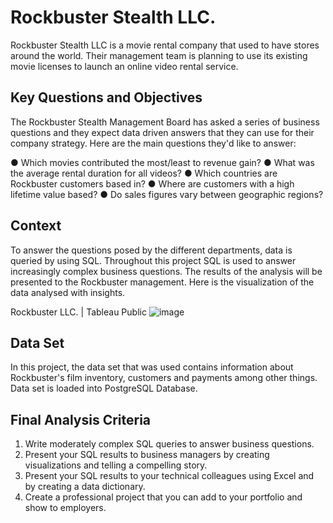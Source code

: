 # Rockbuster Stealth LLC.

Rockbuster Stealth LLC is a movie rental company that used to have stores around the world. Their management team is planning to use its existing movie licenses to launch an online video rental service.  

## Key Questions and Objectives
The Rockbuster Stealth Management Board has asked a series of business questions and they expect data driven answers that they can use for their company strategy. Here are the main questions they'd like to answer:

● Which movies contributed the most/least to revenue gain?
● What was the average rental duration for all videos?
● Which countries are Rockbuster customers based in?
● Where are customers with a high lifetime value based?
● Do sales figures vary between geographic regions?

## Context
To answer the questions posed by the different departments, data is queried by using SQL. Throughout this project SQL is used to answer increasingly complex business questions. The results of the analysis will be presented to the Rockbuster management. Here is the visualization of the data analysed with insights.

Rockbuster LLC. | Tableau Public
![image](https://user-images.githubusercontent.com/107511180/174422157-51983ede-2ed3-478c-8133-7df8be676e3b.png)

## Data Set
In this project, the data set that was used contains information about Rockbuster's film inventory, customers and payments among other things. Data set is loaded into PostgreSQL Database. 

## Final Analysis Criteria
1. Write moderately complex SQL queries to answer business questions.
2. Present your SQL results to business managers by creating visualizations and telling a compelling story.
3. Present your SQL results to your technical colleagues using Excel and by creating a data dictionary.
4. Create a professional project that you can add to your portfolio and show to employers.


